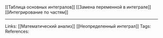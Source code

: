 [[Таблица основных интегралов]] 
[[Замена переменной в интеграле]] 
[[Интегрирование по частям]] 

___
Links: [[Математический анализ]] [[Неопределенный интеграл]] 
Tags:
References: